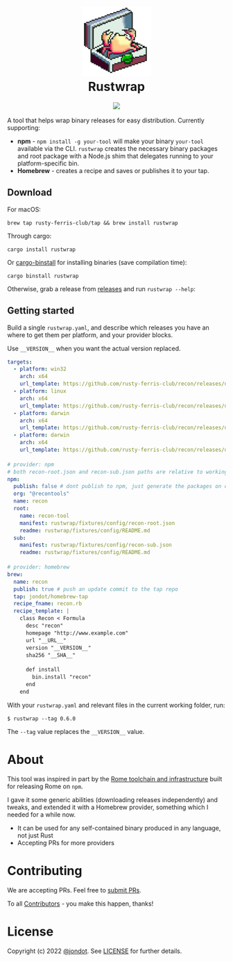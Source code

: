 <h1 align="center">
   <img src="media/rustwrap.svg" width="160"/>
   <br/>
   Rustwrap
</h1>
<p align="center">
<img src="https://github.com/rusty-ferris-club/rustwrap/actions/workflows/build.yml/badge.svg"/>
</p>



A tool that helps wrap binary releases for easy distribution. Currently supporting:

* **npm** - `npm install -g your-tool` will make your binary `your-tool` available via the CLI. `rustwrap` creates the necessary binary packages and root package with a Node.js shim that delegates running to your platform-specific bin.
* **Homebrew** - creates a recipe and saves or publishes it to your tap.





## Download

For macOS:

```
brew tap rusty-ferris-club/tap && brew install rustwrap
```
Through cargo:

```
cargo install rustwrap
```

Or [cargo-binstall](https://github.com/cargo-bins/cargo-binstall) for installing binaries (save compilation time):

```
cargo binstall rustwrap
```

Otherwise, grab a release from [releases](https://github.com/rusty-ferris-club/rustwrap/releases) and run `rustwrap --help`:


## Getting started

Build a single `rustwrap.yaml`, and describe which releases you have an where to get them per platform, and your provider blocks.

Use `__VERSION__` when you want the actual version replaced.

```yaml
targets:
  - platform: win32
    arch: x64
    url_template: https://github.com/rusty-ferris-club/recon/releases/download/v__VERSION__/recon-x86_64-windows.zip
  - platform: linux
    arch: x64
    url_template: https://github.com/rusty-ferris-club/recon/releases/download/v__VERSION__/recon-x86_64-linux.tar.xz
  - platform: darwin
    arch: x64
    url_template: https://github.com/rusty-ferris-club/recon/releases/download/v__VERSION__/recon-x86_64-macos.tar.xz
  - platform: darwin
    arch: x64
    url_template: https://github.com/rusty-ferris-club/recon/releases/download/v__VERSION__/recon-aarch64-macos.tar.xz

# provider: npm
# both recon-root.json and recon-sub.json paths are relative to working folder
npm:
  publish: false # dont publish to npm, just generate the packages on disk
  org: "@recontools"
  name: recon
  root: 
    name: recon-tool
    manifest: rustwrap/fixtures/config/recon-root.json
    readme: rustwrap/fixtures/config/README.md
  sub: 
    manifest: rustwrap/fixtures/config/recon-sub.json
    readme: rustwrap/fixtures/config/README.md

# provider: homebrew
brew:
  name: recon
  publish: true # push an update commit to the tap repo
  tap: jondot/homebrew-tap
  recipe_fname: recon.rb
  recipe_template: |
    class Recon < Formula
      desc "recon"
      homepage "http://www.example.com"
      url "__URL__"
      version "__VERSION__"
      sha256 "__SHA__"

      def install
        bin.install "recon"
      end
    end
```
With your `rustwrap.yaml` and relevant files in the current working folder, run:

```
$ rustwrap --tag 0.6.0
```

The `--tag` value replaces the `__VERSION__` value.

# About

This tool was inspired in part by the [Rome toolchain and infrastructure](https://github.com/rome/tools) built for releasing Rome on `npm`. 

I gave it some generic abilities (downloading releases independently) and tweaks, and extended it with a Homebrew provider, something which I needed for a while now.

* It can be used for any self-contained binary produced in any language, not just Rust
* Accepting PRs for more providers

# Contributing

We are accepting PRs. Feel free to [submit PRs](https://github.com/rusty-ferris-club/rustwrap/pulls).

To all [Contributors](https://github.com/rusty-ferris-club/rustwrap/graphs/contributors) - you make this happen, thanks!

# License

Copyright (c) 2022 [@jondot](http://twitter.com/jondot). See [LICENSE](LICENSE.txt) for further details.

